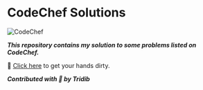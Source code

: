 # CodeChef Solutions

![CodeChef](https://s3.amazonaws.com/codechef_shared/sites/all/themes/abessive/logo-3.png)

***This repository contains my solution to some problems listed on CodeChef.***

:link: [Click here](https://www.codechef.com/problems/school) to get your hands dirty.

***Contributed with :yellow_heart: by Tridib***
